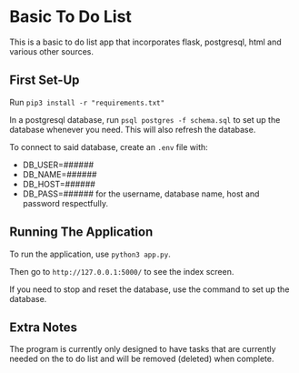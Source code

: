 # Basic To Do List

This is a basic to do list app that incorporates flask, postgresql, html and various other sources.

## First Set-Up

Run `pip3 install -r "requirements.txt"`

In a postgresql database, run `psql postgres -f schema.sql` to set up the database whenever you need. This will also refresh the database.

To connect to said database, create an `.env` file with:

- DB_USER=######
- DB_NAME=######
- DB_HOST=######
- DB_PASS=######
  for the username, database name, host and password respectfully.

## Running The Application

To run the application, use `python3 app.py`.

Then go to `http://127.0.0.1:5000/` to see the index screen.

If you need to stop and reset the database, use the command to set up the database.

## Extra Notes

The program is currently only designed to have tasks that are currently needed on the to do list and will be removed (deleted) when complete.

